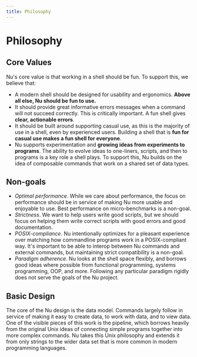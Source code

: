 ```yaml
---
title: Philosophy
---
```


# Philosophy

## Core Values

Nu's core value is that working in a shell should be fun. To support this, we believe that:

- A modern shell should be designed for usability and ergonomics. **Above all else, Nu should be fun to use.**
- It should provide great informative errors messages when a command will not succeed correctly. This is critically important. A fun shell gives **clear, actionable errors**.
- It should be built around supporting casual use, as this is the majority of use in a shell, even by experienced users. Building a shell that is **fun for casual use makes a fun shell for everyone**.
- Nu supports experimentation and **growing ideas from experiments to programs**. The ability to evolve ideas to one-liners, scripts, and then to programs is a key role a shell plays. To support this, Nu builds on the idea of composable commands that work on a shared set of data types.

## Non-goals

- _Optimal performance_. While we care about performance, the focus on performance should be in service of making Nu more usable and enjoyable to use. Best performance on micro-benchmarks is a non-goal.
- _Strictness_. We want to help users write good scripts, but we should focus on helping them write correct scripts with good errors and good documentation.
- _POSIX-compliance_. Nu intentionally optimizes for a pleasant experience over matching how commandline programs work in a POSIX-compliant way. It's important to be able to interop between Nu commands and external commands, but maintaining strict compatibility is a non-goal.
- _Paradigm adherence_. Nu looks at the shell space flexibly, and borrows good ideas where possible from functional programming, systems programming, OOP, and more. Following any particular paradigm rigidly does not serve the goals of the Nu project.

## Basic Design

The core of the Nu design is the data model. Commands largely follow in service of making it easy to create data, to work with data, and to view data. One of the visible pieces of this work is the pipeline, which borrows heavily from the original Unix ideas of connecting simple programs together into more complex commands. Nu takes this Unix philosophy and extends it from only strings to the wider data set that is more common in modern programming languages.
